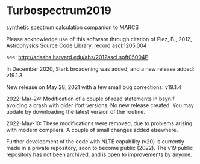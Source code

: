 # Turbospectrum2019
synthetic spectrum calculation companion to MARCS

Please acknowledge use of this software through citation of 
Plez, B., 2012, Astrophysics Source Code Library, record ascl:1205.004

see: http://adsabs.harvard.edu/abs/2012ascl.soft05004P

In December 2020, Stark broadening was added, and a new release added: v19.1.3

New release on May 28, 2021 with a few small bug corrections: v19.1.4

2022-Mar-24: Modification of a couple of read statements in bsyn.f avoiding a crash with older ifort versions. 
No new release created. You may update by downloading the latest version of the routine.

2022-May-10: These modifications were removed, due to problems arising with modern compilers. A couple of small changes added elsewhere.

Further development of the code with NLTE capability (v20) is currently made in a private repository, soon to become public (2022). 
The v19 public repository has not been archived, and is open to improvements by anyone.
